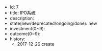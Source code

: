 - id: 7
- title: IPO系统
- description:
- state(new/deprecated/ongoing/done): new
- investment(0~9):
- outcome(0~9):
- history:
  - 2017-12-26 create